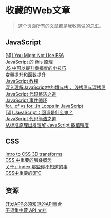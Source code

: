 # 收藏的Web文章

> 这个页面所有的文章都是我收集做的总汇。


## JavaScript
[[译] You Might Not Use ES6](https://juejin.im/post/5c388fc451882526300b7b91)  
[JavaScript 的 this 原理](http://www.ruanyifeng.com/blog/2018/06/javascript-this.html)  
[JS 中可以提升幸福度的小技巧](https://juejin.im/post/5b51e5d3f265da0f4861143c)  
[变量提升和函数提升](https://www.cnblogs.com/liuhe688/p/5891273.html)  
[JavaScript 教程](https://wangdoc.com/javascript/index.html)  
[深入理解JavaScript中的堆与栈 、浅拷贝与深拷贝](https://blog.csdn.net/flyingpig2016/article/details/52895620)  
[JavaScript 代码整洁之道](https://www.zcfy.cc/article/clean-code-javascript-readme-md-at-master-ryanmcdermott-clean-code-javascript-github-2273.html)  
[JavaScript 事件循环](https://segmentfault.com/a/1190000014522243)  
[for...of vs for...in Loops in JavaScript](https://alligator.io/js/for-of-for-in-loops/)  
[[译] JavaScript：回调是什么鬼？](https://juejin.im/post/594b3607128fe100650355c7)  
[JavaScript 代码简洁之道](https://juejin.im/post/5c24b7a851882509a76875e8)  
[从标准原理出发理解 JavaScript 数值精度](https://juejin.im/post/5c3db8b7e51d45515817bdeb)  

## CSS

[Intro to CSS 3D transforms](https://3dtransforms.desandro.com/)  
[CSS 中重要的层叠概念](https://juejin.im/post/5ba4efe36fb9a05cf52ac192)  
[关于z-index 那些你不知道的事](https://webdesign.tutsplus.com/zh-hans/articles/what-you-may-not-know-about-the-z-index-property--webdesign-16892)  
[CSS中重要的BFC](https://juejin.im/post/5b51ee276fb9a04f86062cea)  

## 资源

[开发APP必须知道的API集合](https://www.cnblogs.com/wikiki/p/7232388.html)  
[干货集中营 API 文档](https://gank.io/api)  